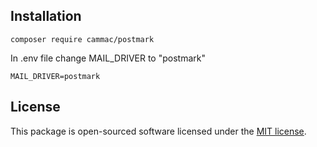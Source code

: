 ## Installation

```
composer require cammac/postmark
```

In .env file change MAIL_DRIVER to "postmark"

```
MAIL_DRIVER=postmark
```

## License

This package is open-sourced software licensed under the [MIT license](http://opensource.org/licenses/MIT).